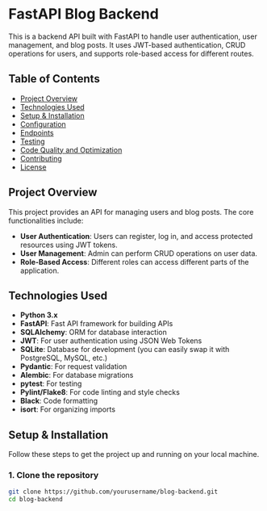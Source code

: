# FastAPI Blog Backend

This is a backend API built with FastAPI to handle user authentication, user management, and blog posts. It uses JWT-based authentication, CRUD operations for users, and supports role-based access for different routes.

## Table of Contents

- [Project Overview](#project-overview)
- [Technologies Used](#technologies-used)
- [Setup & Installation](#setup-installation)
- [Configuration](#configuration)
- [Endpoints](#endpoints)
- [Testing](#testing)
- [Code Quality and Optimization](#code-quality-and-optimization)
- [Contributing](#contributing)
- [License](#license)

## Project Overview

This project provides an API for managing users and blog posts. The core functionalities include:

- **User Authentication**: Users can register, log in, and access protected resources using JWT tokens.
- **User Management**: Admin can perform CRUD operations on user data.
- **Role-Based Access**: Different roles can access different parts of the application.

## Technologies Used

- **Python 3.x**
- **FastAPI**: Fast API framework for building APIs
- **SQLAlchemy**: ORM for database interaction
- **JWT**: For user authentication using JSON Web Tokens
- **SQLite**: Database for development (you can easily swap it with PostgreSQL, MySQL, etc.)
- **Pydantic**: For request validation
- **Alembic**: For database migrations
- **pytest**: For testing
- **Pylint/Flake8**: For code linting and style checks
- **Black**: Code formatting
- **isort**: For organizing imports

## Setup & Installation

Follow these steps to get the project up and running on your local machine.

### 1. Clone the repository

```bash
git clone https://github.com/yourusername/blog-backend.git
cd blog-backend
